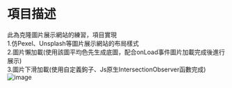 # 項目描述  
此為克隆圖片展示網站的練習，項目實現  
1.仿Pexel、Unsplash等圖片展示網站的布局樣式  
2.圖片懶加載(使用該圖平均色先生成底圖，配合onLoad事件圖片加載完成後進行展示)  
3.圖片下滑加載(使用自定義鉤子、Js原生IntersectionObserver函數完成)  
![image](https://user-images.githubusercontent.com/113624708/212099651-19367db9-b37c-4bf9-b037-a698226ccb0a.png)

